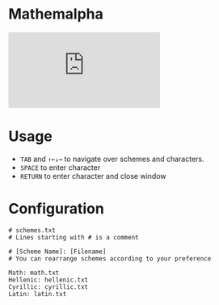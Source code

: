 # Mathemalpha

![\left \lceil \frac{Mathematics}{2} \right \rceil + \left \lceil \frac{Alphabets}{2} \right \rceil = Mathemalpha](https://latex.codecogs.com/svg.latex?%5Cleft%20%5Clceil%20%5Cfrac%7BMathematics%7D%7B2%7D%20%5Cright%20%5Crceil%20&plus;%20%5Cleft%20%5Clceil%20%5Cfrac%7BAlphabets%7D%7B2%7D%20%5Cright%20%5Crceil%20%3D%20Mathemalpha)

# Usage

* `TAB` and `↑←↓→` to navigate over schemes and characters.
* `SPACE` to enter character
* `RETURN` to enter character and close window

# Configuration

```
# schemes.txt
# Lines starting with # is a comment

# [Scheme Name]: [Filename]
# You can rearrange schemes according to your preference

Math: math.txt
Hellenic: hellenic.txt
Cyrillic: cyrillic.txt
Latin: latin.txt
```
